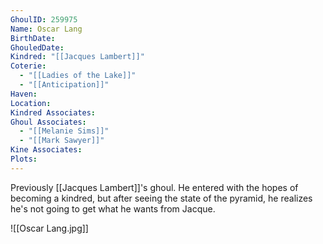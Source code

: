 ```yaml
---
GhoulID: 259975
Name: Oscar Lang
BirthDate: 
GhouledDate: 
Kindred: "[[Jacques Lambert]]"
Coterie:
  - "[[Ladies of the Lake]]"
  - "[[Anticipation]]"
Haven: 
Location: 
Kindred Associates: 
Ghoul Associates:
  - "[[Melanie Sims]]"
  - "[[Mark Sawyer]]"
Kine Associates: 
Plots: 
---
```

Previously [[Jacques Lambert]]'s ghoul. He entered with the hopes of becoming a kindred, but after seeing the state of the pyramid, he realizes he's not going to get what he wants from Jacque.

![[Oscar Lang.jpg]]